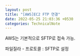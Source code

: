 ```yaml
---
layout: post
title: "[AWS]EC2 FTP 연결"
date: 2022-05-25 21:03:36 +0530
categories: TechnicalNote
---
```


AWS는 기본적으로 SFTP로 접속 가능.

파일질라 - 프로토콜 : SFTP로 설정
